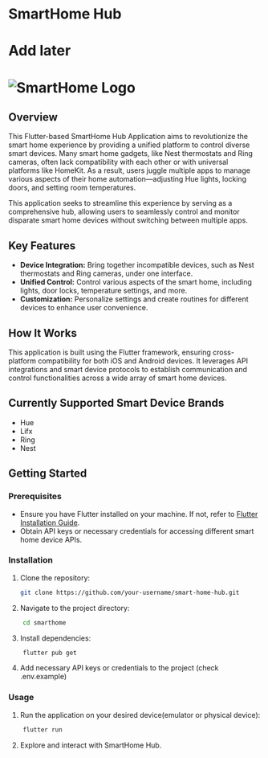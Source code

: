 # SmartHome Hub

# Add later
# ![SmartHome Logo](link-to-your-logo.png)

## Overview

This Flutter-based SmartHome Hub Application aims to revolutionize the smart home experience by providing a unified platform to control diverse smart devices. Many smart home gadgets, like Nest thermostats and Ring cameras, often lack compatibility with each other or with universal platforms like HomeKit. As a result, users juggle multiple apps to manage various aspects of their home automation—adjusting Hue lights, locking doors, and setting room temperatures.

This application seeks to streamline this experience by serving as a comprehensive hub, allowing users to seamlessly control and monitor disparate smart home devices without switching between multiple apps.

## Key Features

- **Device Integration:** Bring together incompatible devices, such as Nest thermostats and Ring cameras, under one interface.
- **Unified Control:** Control various aspects of the smart home, including lights, door locks, temperature settings, and more.
- **Customization:** Personalize settings and create routines for different devices to enhance user convenience.

## How It Works

This application is built using the Flutter framework, ensuring cross-platform compatibility for both iOS and Android devices. It leverages API integrations and smart device protocols to establish communication and control functionalities across a wide array of smart home devices.

## Currently Supported Smart Device Brands
- Hue
- Lifx
- Ring
- Nest

## Getting Started

### Prerequisites

- Ensure you have Flutter installed on your machine. If not, refer to [Flutter Installation Guide](link-to-flutter-installation-docs).
- Obtain API keys or necessary credentials for accessing different smart home device APIs.

### Installation

1. Clone the repository:
   ```bash
   git clone https://github.com/your-username/smart-home-hub.git
   ```

2. Navigate to the project directory:
```bash
    cd smarthome
```

3. Install dependencies: 
```bash
    flutter pub get
```

4. Add necessary API keys or credentials to the project (check .env.example)

### Usage

1. Run the application on your desired device(emulator or physical device): 
```bash
    flutter run 
```

2. Explore and interact with SmartHome Hub. 

